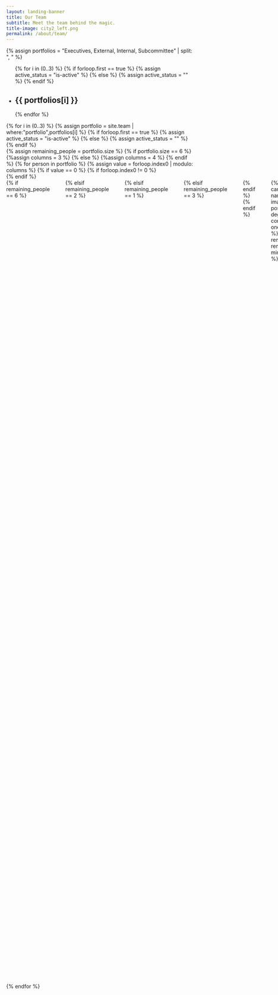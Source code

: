 ```yaml
---
layout: landing-banner
title: Our Team
subtitle: Meet the team behind the magic.
title-image: city2_left.png
permalink: /about/team/
---
```


<link  rel="stylesheet" href="https://unpkg.com/bulma-modal-fx/dist/css/modal-fx.min.css" />
<div class="hero-body">
	{% assign portfolios = "Executives, External, Internal, Subcommittee" | split: ", " %}
	<div class="tabs is-boxed is-centered main-menu is-large" id="nav">
		<ul>
			{% for i in (0..3) %}
			{% if forloop.first == true %}
				{% assign active_status = "is-active" %}
			{% else %}
				{% assign active_status = "" %}
			{% endif %}
			<li data-target="pane-{{ i | plus: 1 }}" id="{{ i | plus: 1 }}" class="{{ active_status }}">
				<a><h2 class="title is-4">{{ portfolios[i] }}</h2></a>
			</li>
			{% endfor %}
		</ul>
	</div>
	<div class="tab-content">
	{% for i in (0..3) %}
		{% assign portfolio = site.team | where:"portfolio",portfolios[i] %}
		{% if forloop.first == true %}
			{% assign active_status = "is-active" %}
		{% else %}
			{% assign active_status = "" %}
		{% endif %}
		<div class="tab-pane {{ active_status }}" id="pane-{{ i | plus: 1}}">
			<div class="content">
				<div class="container">
					{% assign remaining_people = portfolio.size %}
						{% if portfolio.size == 6 %}
							{%assign columns = 3 %}
						{% else %}
							{%assign columns = 4 %}
						{% endif %}
					{% for person in portfolio %}
					{% assign value = forloop.index0 | modulo: columns %}
					{% if value == 0 %}
						{% if forloop.index0 != 0 %}
					</div>
					{% endif %}
					<div class="columns">
						{% if remaining_people == 6 %}
					<div class="column is-2">
					</div>
						{% elsif remaining_people == 2 %}
					<div class="column is-3">
					</div>
						{% elsif remaining_people == 1 %}
					<div class="column is-4">
					</div>
						{% elsif remaining_people == 3 %}
						<div class="column is-2">
						</div>
						{% endif %}
					{% endif %}
						<div class="column is-3">
							{% include team-card.html image=person.image name=person.name position=person.position degree=person.degree one_line=person.one_line %}
						</div>
						{% include team-modal-card.html name=person.name image=person.image position=person.position degree=person.degree content=person.content one_line=person.one_line %}
					{% assign remaining_people = remaining_people | minus: 1 %}
					{% endfor %}
					</div>
				</div>
			</div>
		</div>
	{% endfor %}
</div>
<script src="/assets/js/modals.js"></script>